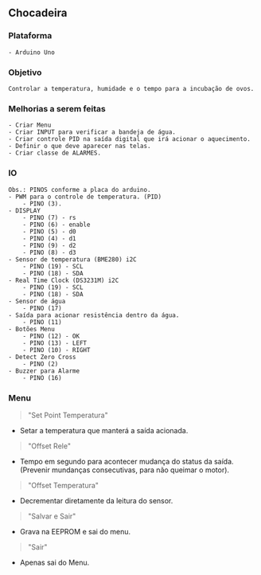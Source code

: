 ## Chocadeira

### Plataforma
    - Arduino Uno

### Objetivo
    Controlar a temperatura, humidade e o tempo para a incubação de ovos.


### Melhorias a serem feitas
    - Criar Menu
    - Criar INPUT para verificar a bandeja de água.
    - Criar controle PID na saída digital que irá acionar o aquecimento.
    - Definir o que deve aparecer nas telas.
    - Criar classe de ALARMES.

### IO
    Obs.: PINOS conforme a placa do arduino.
    - PWM para o controle de temperatura. (PID)
        - PINO (3).
    - DISPLAY
        - PINO (7) - rs
        - PINO (6) - enable
        - PINO (5) - d0
        - PINO (4) - d1
        - PINO (9) - d2 
        - PINO (8) - d3
    - Sensor de temperatura (BME280) i2C
        - PINO (19) - SCL
        - PINO (18) - SDA
    - Real Time Clock (DS3231M) i2C
        - PINO (19) - SCL
        - PINO (18) - SDA
    - Sensor de água
        - PINO (17)
    - Saída para acionar resistência dentro da água.
        - PINO (11)
    - Botões Menu
        - PINO (12) - OK
        - PINO (13) - LEFT
        - PINO (10) - RIGHT 
    - Detect Zero Cross
        - PINO (2)
    - Buzzer para Alarme
        - PINO (16)
### Menu
> "Set Point Temperatura"
-   Setar a temperatura que manterá a saída acionada.

> "Offset Rele"
-   Tempo em segundo para acontecer mudança do status da saída. (Prevenir mundanças consecutivas, para não queimar o motor).

> "Offset Temperatura"
-   Decrementar diretamente da leitura do sensor.

> "Salvar e Sair"
-   Grava na EEPROM e sai do menu.

> "Sair"
-   Apenas sai do Menu.